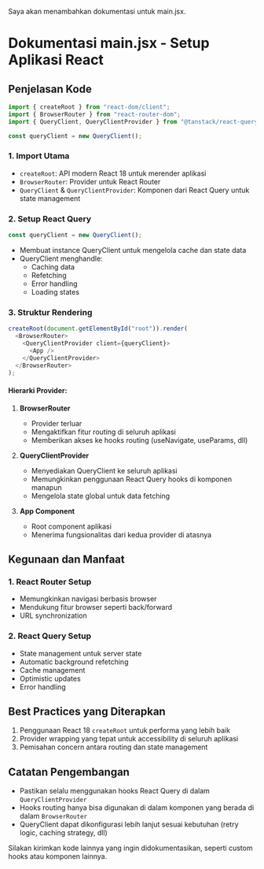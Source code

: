 Saya akan menambahkan dokumentasi untuk main.jsx.

# Dokumentasi main.jsx - Setup Aplikasi React

## Penjelasan Kode

```javascript
import { createRoot } from "react-dom/client";
import { BrowserRouter } from "react-router-dom";
import { QueryClient, QueryClientProvider } from "@tanstack/react-query";

const queryClient = new QueryClient();
```

### 1. Import Utama

- `createRoot`: API modern React 18 untuk merender aplikasi
- `BrowserRouter`: Provider untuk React Router
- `QueryClient` & `QueryClientProvider`: Komponen dari React Query untuk state management

### 2. Setup React Query

```javascript
const queryClient = new QueryClient();
```

- Membuat instance QueryClient untuk mengelola cache dan state data
- QueryClient menghandle:
  - Caching data
  - Refetching
  - Error handling
  - Loading states

### 3. Struktur Rendering

```javascript
createRoot(document.getElementById("root")).render(
  <BrowserRouter>
    <QueryClientProvider client={queryClient}>
      <App />
    </QueryClientProvider>
  </BrowserRouter>
);
```

#### Hierarki Provider:

1. **BrowserRouter**

   - Provider terluar
   - Mengaktifkan fitur routing di seluruh aplikasi
   - Memberikan akses ke hooks routing (useNavigate, useParams, dll)

2. **QueryClientProvider**

   - Menyediakan QueryClient ke seluruh aplikasi
   - Memungkinkan penggunaan React Query hooks di komponen manapun
   - Mengelola state global untuk data fetching

3. **App Component**
   - Root component aplikasi
   - Menerima fungsionalitas dari kedua provider di atasnya

## Kegunaan dan Manfaat

### 1. React Router Setup

- Memungkinkan navigasi berbasis browser
- Mendukung fitur browser seperti back/forward
- URL synchronization

### 2. React Query Setup

- State management untuk server state
- Automatic background refetching
- Cache management
- Optimistic updates
- Error handling

## Best Practices yang Diterapkan

1. Penggunaan React 18 `createRoot` untuk performa yang lebih baik
2. Provider wrapping yang tepat untuk accessibility di seluruh aplikasi
3. Pemisahan concern antara routing dan state management

## Catatan Pengembangan

- Pastikan selalu menggunakan hooks React Query di dalam `QueryClientProvider`
- Hooks routing hanya bisa digunakan di dalam komponen yang berada di dalam `BrowserRouter`
- QueryClient dapat dikonfigurasi lebih lanjut sesuai kebutuhan (retry logic, caching strategy, dll)

Silakan kirimkan kode lainnya yang ingin didokumentasikan, seperti custom hooks atau komponen lainnya.
